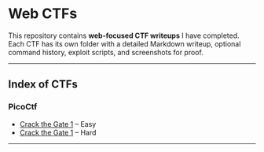 # Web CTFs

This repository contains **web-focused CTF writeups** I have completed. Each CTF has its own folder with a detailed Markdown writeup, optional command history, exploit scripts, and screenshots for proof.  



---

## Index of CTFs

### PicoCtf
- [Crack the Gate 1](pico-ctf/Crack-the-Gate-1/README.md) – Easy
- [Crack the Gate 1](pico-ctf/WebNet1/commands/commands.txt) – Hard

---



